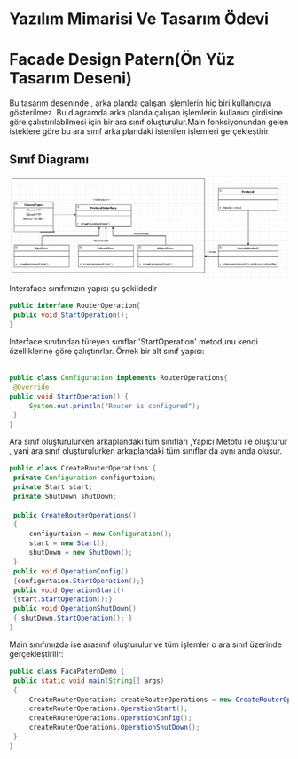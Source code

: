 # Yazılım Mimarisi Ve Tasarım Ödevi

# Facade Design Patern(Ön Yüz Tasarım Deseni)

Bu tasarım deseninde , arka planda çalışan işlemlerin hiç biri kullanıcıya gösterilmez. Bu diagramda arka planda çalışan işlemlerin kullanıcı girdisine göre çalıştırılabilmesi için bir ara sınıf oluşturulur.Main fonksiyonundan gelen isteklere göre bu ara sınıf arka plandaki istenilen işlemleri gerçekleştirir

## Sınıf Diagramı

![Factory Disagn](https://github.com/Serhatcck/Factory-Design/blob/master/FactoryDesignClass.PNG)
Interaface sınıfımızın yapısı şu şekildedir
   ```java
public interface RouterOperation{  
    public void StartOperation();  
}
```
   Interface sınıfından türeyen sınıflar 'StartOperation' metodunu kendi özelliklerine göre çalıştırırlar. Örnek bir alt sınıf yapısı:
   ```java

public class Configuration implements RouterOperations{  
    @Override  
  public void StartOperation() {  
        System.out.println("Router is configured");  
    }  
}
```

Ara sınıf oluşturulurken arkaplandaki tüm sınıfları ,Yapıcı Metotu ile oluşturur , yani ara sınıf oluşturulurken arkaplandaki tüm sınıflar da aynı anda oluşur.
   ```java
public class CreateRouterOperations {  
    private Configuration configurtaion;  
    private Start start;  
    private ShutDown shutDown;  
  
    public CreateRouterOperations()  
    {  
        configurtaion = new Configuration();  
        start = new Start();  
        shutDown = new ShutDown();  
    }  
    public void OperationConfig()  
    {configurtaion.StartOperation();}  
    public void OperationStart()  
    {start.StartOperation();}  
    public void OperationShutDown()  
    { shutDown.StartOperation(); }  
}
```

Main sınıfımızda ise arasınıf oluşturulur ve tüm işlemler o ara sınıf üzerinde gerçekleştirilir:
   ```java
public class FacaPaternDemo {  
    public static void main(String[] args)  
    {  
        CreateRouterOperations createRouterOperations = new CreateRouterOperations();  
        createRouterOperations.OperationStart();  
        createRouterOperations.OperationConfig();  
        createRouterOperations.OperationShutDown();  
    }  
}
```
